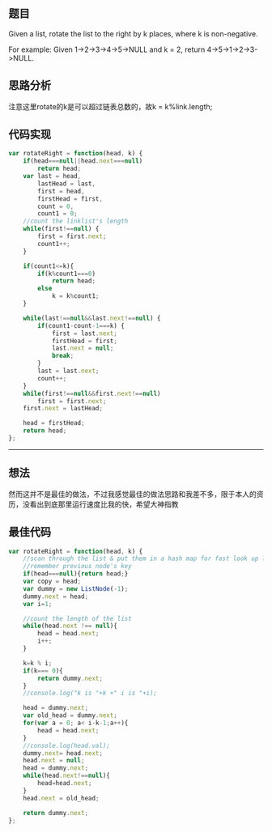 ## 题目
Given a list, rotate the list to the right by k places, where k is non-negative.

For example:
Given 1->2->3->4->5->NULL and k = 2,
return 4->5->1->2->3->NULL.

## 思路分析
注意这里rotate的k是可以超过链表总数的，故k = k%link.length;

## 代码实现
``` javascript
var rotateRight = function(head, k) {
    if(head===null||head.next===null)
        return head;
    var last = head,
        lastHead = last,
        first = head,
        firstHead = first,
        count = 0,
        count1 = 0;
    //count the linklist's length
    while(first!==null) {
        first = first.next;
        count1++;
    }

    if(count1<=k){
        if(k%count1===0)
            return head;
        else
            k = k%count1;
    }

    while(last!==null&&last.next!==null) {
        if(count1-count-1===k) {
            first = last.next;
            firstHead = first;
            last.next = null;
            break;
        }
        last = last.next;
        count++;
    }
    while(first!==null&&first.next!==null)
        first = first.next;
    first.next = lastHead;

    head = firstHead;
    return head;    
};
```
---
## 想法
然而这并不是最佳的做法，不过我感觉最佳的做法思路和我差不多，限于本人的资历，没看出到底那里运行速度比我的快，希望大神指教

## 最佳代码
``` javascript
var rotateRight = function(head, k) {
    //scan through the list & put them in a hash map for fast look up later <key, node>
    //remember previous node's key
    if(head===null){return head;}
    var copy = head;
    var dummy = new ListNode(-1);
    dummy.next = head;
    var i=1;

    //count the length of the list
    while(head.next !== null){
        head = head.next;
        i++;
    }

    k=k % i;
    if(k=== 0){
        return dummy.next;
    }
    //console.log("k is "+k +" i is "+i);

    head = dummy.next;
    var old_head = dummy.next;
    for(var a = 0; a< i-k-1;a++){
        head = head.next;
    }
    //console.log(head.val);
    dummy.next= head.next;
    head.next = null;
    head = dummy.next;
    while(head.next!==null){
        head=head.next;
    }
    head.next = old_head;

    return dummy.next;
};
```
